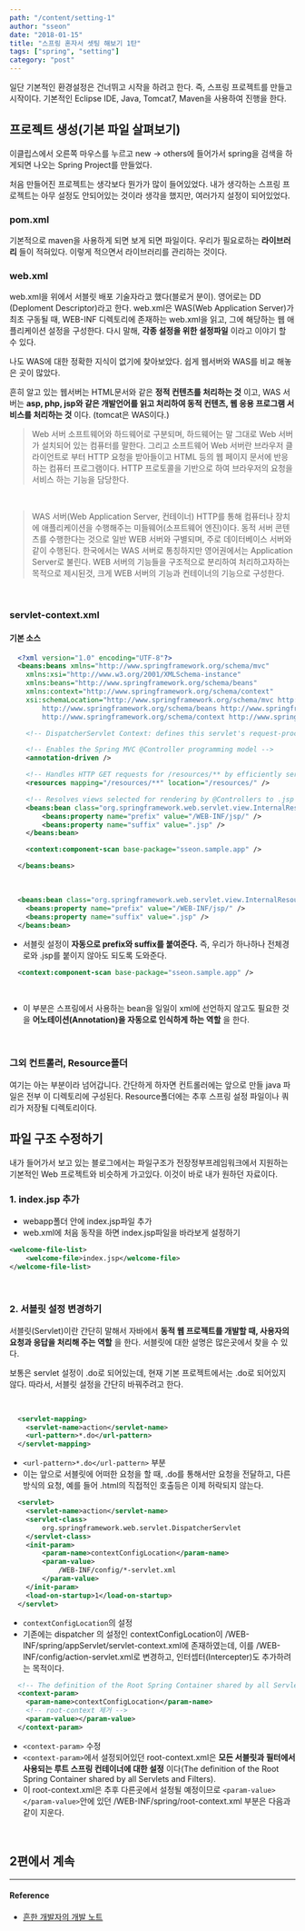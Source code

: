 ```yaml
---
path: "/content/setting-1"
author: "sseon"
date: "2018-01-15"
title: "스프링 혼자서 셋팅 해보기 1탄"
tags: ["spring", "setting"]
category: "post"
---
```


일단 기본적인 환경설정은 건너뛰고 시작을 하려고 한다. 즉, 스프링 프로젝트를 만들고 시작이다. 기본적인 Eclipse IDE, Java, Tomcat7, Maven을 사용하여 진행을 한다.
<br/>

## 프로젝트 생성(기본 파일 살펴보기)

이클립스에서 오른쪽 마우스를 누르고 new -> others에 들어가서 spring을 검색을 하게되면 나오는 Spring Project를 만들었다.
<br/>

처음 만들어진 프로젝트는 생각보다 뭔가가 많이 들어있었다. 내가 생각하는 스프링 프로젝트는 아무 설정도 안되어있는 것이라 생각을 했지만, 여러가지 설정이 되어있었다.
<br/>

### pom.xml

기본적으로 maven을 사용하게 되면 보게 되면 파일이다. 우리가 필요로하는 **라이브러리** 들이 적혀있다. 이렇게 적으면서 라이브러리를 관리하는 것이다.
<br/>

### web.xml

web.xml을 위에서 서블릿 배포 기술자라고 했다(블로거 분이). 영어로는 DD (Deploment Descriptor)라고 한다. web.xml은 WAS(Web Application Server)가 최초 구동될 때, WEB-INF 디렉토리에 존재하는 web.xml을 읽고, 그에 해당하는 웹 애플리케이션 설정을 구성한다. 다시 말해, **각종 설정을 위한 설정파일** 이라고 이야기 할 수 있다.
<br/>

나도 WAS에 대한 정확한 지식이 없기에 찾아보았다. 쉽게 웹서버와 WAS를 비교 해놓은 곳이 많았다.
<br/>

흔히 알고 있는 웹서버는 HTML문서와 같은 **정적 컨텐츠를 처리하는 것** 이고, WAS 서버는 **asp, php, jsp와 같은 개발언어를 읽고 처리하여 동적 컨텐츠, 웹 응용 프로그램 서비스를 처리하는 것** 이다. (tomcat은 WAS이다.)
<br/>

> Web 서버
> 소프트웨어와 하드웨어로 구분되며, 하드웨어는 말 그대로 Web 서버가 설치되어 있는 컴퓨터를 말한다.
> 그리고 소프트웨어 Web 서버란 브라우저 클라이언트로 부터 HTTP 요청을 받아들이고 HTML 등의 웹 페이지 문서에 반응하는 컴퓨터 프로그램이다.
> HTTP 프로토콜을 기반으로 하여 브라우저의 요청을 서비스 하는 기능을 담당한다.

<br/>

> WAS 서버(Web Application Server, 컨테이너)
> HTTP를 통해 컴퓨터나 장치에 애플리케이션을 수행해주는 미들웨어(소프트웨어 엔진)이다. 동적 서버 콘텐츠를 수행한다는 것으로 일반 WEB 서버와 구별되며, 주로 데이터베이스 서버와 같이 수행된다. 한국에서는 WAS 서버로 통칭하지만 영어권에서는 Application Server로 불린다. WEB 서버의 기능들을 구조적으로 분리하여 처리하고자하는 목적으로 제시된것, 크게 WEB 서버의 기능과 컨테이너의 기능으로 구성한다.

<br/>

### servlet-context.xml

#### 기본 소스

```xml
  <?xml version="1.0" encoding="UTF-8"?>
  <beans:beans xmlns="http://www.springframework.org/schema/mvc"
  	xmlns:xsi="http://www.w3.org/2001/XMLSchema-instance"
  	xmlns:beans="http://www.springframework.org/schema/beans"
  	xmlns:context="http://www.springframework.org/schema/context"
  	xsi:schemaLocation="http://www.springframework.org/schema/mvc http://www.springframework.org/schema/mvc/spring-mvc.xsd
  		http://www.springframework.org/schema/beans http://www.springframework.org/schema/beans/spring-beans.xsd
  		http://www.springframework.org/schema/context http://www.springframework.org/schema/context/spring-context.xsd">

  	<!-- DispatcherServlet Context: defines this servlet's request-processing infrastructure -->

  	<!-- Enables the Spring MVC @Controller programming model -->
  	<annotation-driven />

  	<!-- Handles HTTP GET requests for /resources/** by efficiently serving up static resources in the ${webappRoot}/resources directory -->
  	<resources mapping="/resources/**" location="/resources/" />

  	<!-- Resolves views selected for rendering by @Controllers to .jsp resources in the /WEB-INF/views directory -->
  	<beans:bean class="org.springframework.web.servlet.view.InternalResourceViewResolver">
  		<beans:property name="prefix" value="/WEB-INF/jsp/" />
  		<beans:property name="suffix" value=".jsp" />
  	</beans:bean>

  	<context:component-scan base-package="sseon.sample.app" />

  </beans:beans>
```

<br/>

```xml
  <beans:bean class="org.springframework.web.servlet.view.InternalResourceViewResolver">
    <beans:property name="prefix" value="/WEB-INF/jsp/" />
    <beans:property name="suffix" value=".jsp" />
  </beans:bean>
```

- 서블릿 설정이 **자동으로 prefix와 suffix를 붙여준다.** 즉, 우리가 하나하나 전체경로와 .jsp를 붙이지 않아도 되도록 도와준다.

```xml
  <context:component-scan base-package="sseon.sample.app" />
```

<br/>

- 이 부분은 스프링에서 사용하는 bean을 일일이 xml에 선언하지 않고도 필요한 것을 **어노테이션(Annotation)을 자동으로 인식하게 하는 역할** 을 한다.

<br/>

### 그외 컨트롤러, Resource폴더

여기는 아는 부분이라 넘어갑니다.
간단하게 하자면 컨트롤러에는 앞으로 만들 java 파일은 전부 이 디렉토리에 구성된다. Resource폴더에는 추후 스프링 설정 파일이나 쿼리가 저장될 디렉토리이다.
<br/>

## 파일 구조 수정하기

내가 들어가서 보고 있는 블로그에서는 파일구조가 전장정부프레임워크에서 지원하는 기본적인 Web 프로젝트와 비슷하게 가고있다. 이것이 바로 내가 원하던 자료이다.
<br/>

### 1. index.jsp 추가

- webapp폴더 안에 index.jsp파일 추가
- web.xml에 처음 동작을 하면 index.jsp파일을 바라보게 설정하기

```xml
<welcome-file-list>
    <welcome-file>index.jsp</welcome-file>
</welcome-file-list>
```

<br/>

### 2. 서블릿 설정 변경하기

서블릿(Servlet)이란 간단히 말해서 자바에서 **동적 웹 프로젝트를 개발할 때, 사용자의 요청과 응답을 처리해 주는 역할** 을 한다. 서블릿에 대한 설명은 많은곳에서 찾을 수 있다.
<br/>

보통은 servlet 설정이 .do로 되어있는데, 현재 기본 프로젝트에서는 .do로 되어있지 않다. 따라서, 서블릿 설정을 간단히 바꿔주려고 한다.

<br/>

```xml
  <servlet-mapping>
    <servlet-name>action</servlet-name>
    <url-pattern>*.do</url-pattern>
  </servlet-mapping>
```

- `<url-pattern>*.do</url-pattern>` 부분
- 이는 앞으로 서블릿에 어떠한 요청을 할 때, .do를 통해서만 요청을 전달하고, 다른 방식의 요청, 예를 들어 .html의 직접적인 호출등은 이제 허락되지 않는다.

```xml
  <servlet>
    <servlet-name>action</servlet-name>
    <servlet-class>
        org.springframework.web.servlet.DispatcherServlet
    </servlet-class>
    <init-param>
        <param-name>contextConfigLocation</param-name>
        <param-value>
            /WEB-INF/config/*-servlet.xml
        </param-value>
    </init-param>
    <load-on-startup>1</load-on-startup>
  </servlet>
```

- `contextConfigLocation`의 설정
- 기존에는 dispatcher 의 설정인 contextConfigLocation이 /WEB-INF/spring/appServlet/servlet-context.xml에 존재하였는데, 이를 /WEB-INF/config/action-servlet.xml로 변경하고, 인터셉터(Intercepter)도 추가하려는 목적이다.

```xml
  <!-- The definition of the Root Spring Container shared by all Servlets and Filters -->
  <context-param>
    <param-name>contextConfigLocation</param-name>
    <!-- root-context 제거 -->
    <param-value></param-value>
  </context-param>
```

- `<context-param>` 수정
- `<context-param>`에서 설정되어있던 root-context.xml은 **모든 서블릿과 필터에서 사용되는 루트 스프링 컨테이너에 대한 설정** 이다(The definition of the Root Spring Container shared by all Servlets and Filters).
- 이 root-context.xml은 추후 다른곳에서 설정될 예정이므로 `<param-value></param-value>`안에 있던 /WEB-INF/spring/root-context.xml 부분은 다음과 같이 지운다.

<br/>

## 2편에서 계속

---

#### Reference

- [흔한 개발자의  개발 노트](http://addio3305.tistory.com/37?category=772645)

